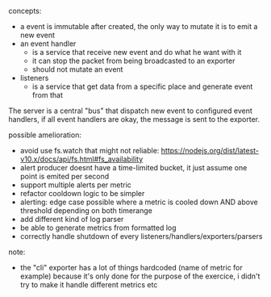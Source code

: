 
concepts:

- a event is immutable after created, the only way to mutate it is to emit a new event
- an event handler
  - is a service that receive new event and do what he want with it
  - it can stop the packet from being broadcasted to an exporter
  - should not mutate an event
- listeners
  - is a service that get data from a specific place and generate event from that

The server is a central "bus" that dispatch new event to configured event handlers, if all event handlers are okay, the message is sent to the exporter.

possible amelioration:

- avoid use fs.watch that might not reliable: https://nodejs.org/dist/latest-v10.x/docs/api/fs.html#fs_availability
- alert producer doesnt have a time-limited bucket, it just assume one point is emited per second
- support multiple alerts per metric
- refactor cooldown logic to be simpler
- alerting: edge case possible where a metric is cooled down AND above threshold depending on both timerange
- add different kind of log parser
- be able to generate metrics from formatted log
- correctly handle shutdown of every listeners/handlers/exporters/parsers


note:

- the "cli" exporter has a lot of things hardcoded (name of metric for example) because it's only done for the purpose of the exercice, i didn't try to make it handle different metrics etc